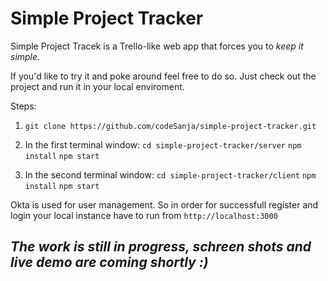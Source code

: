 # Simple Project Tracker

Simple Project Tracek is a Trello-like web app that forces you to *keep it simple*.

If you'd like to try it and poke around feel free to do so.
Just check out the project and run it in your local enviroment.

Steps:
1. `git clone https://github.com/codeSanja/simple-project-tracker.git`

2. In the first terminal window: 
`cd simple-project-tracker/server`
`npm install`
`npm start`

3. In the second terminal window: 
`cd simple-project-tracker/client`
`npm install`
`npm start`

Okta is used for user management. So in order for successfull register and login your local instance have to run from `http://localhost:3000`


## *The work is still in progress, schreen shots and live demo are coming shortly :)*
